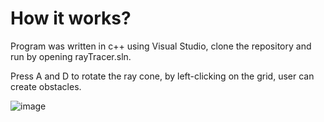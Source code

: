 # How it works?

Program was written in c++ using Visual Studio, clone the repository and run by opening rayTracer.sln. 

Press A and D to rotate the ray cone, by left-clicking on the grid, user can create obstacles.

![image](https://user-images.githubusercontent.com/94861828/149718794-6857bdf2-a55c-4b1f-8368-26280ee82509.png)
